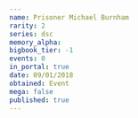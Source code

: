 ```yaml
---
name: Prisoner Michael Burnham
rarity: 2
series: dsc
memory_alpha:
bigbook_tier: -1
events: 0
in_portal: true
date: 09/01/2018
obtained: Event
mega: false
published: true
---
```



